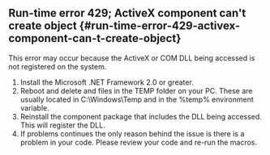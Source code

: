 ## Run-time error 429; ActiveX component can&#039;t create object {#run-time-error-429-activex-component-can-t-create-object}

This error may occur because the ActiveX or COM DLL being accessed is not registered on the system.

1.  Install the Microsoft .NET Framework 2.0 or greater.
2.  Reboot and delete and files in the TEMP folder on your PC. These are usually located in C:\Windows\Temp and in the %temp% environment variable.
3.  Reinstall the component package that includes the DLL being accessed. This will register the DLL.
4.  If problems continues the only reason behind the issue is there is a problem in your code. Please review your code and re-run the macros.